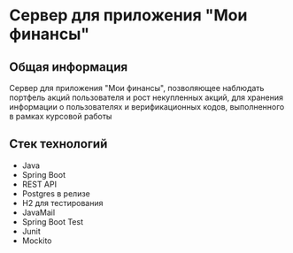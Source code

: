 # Сервер для приложения "Мои финансы"

## Общая информация
Сервер для приложения "Мои финансы", позволяющее наблюдать портфель акций пользователя и рост некупленных акций, для хранения информации о пользователях и верификационных кодов, выполненного в рамках курсовой работы

## Стек технологий
- Java
- Spring Boot
- REST API
- Postgres в релизе
- H2 для тестирования
- JavaMail
- Spring Boot Test
- Junit
- Mockito
